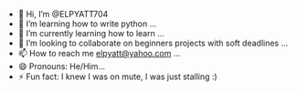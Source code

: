 - 👋 Hi, I’m @ELPYATT704
- 👀 I’m learning how to write python ...
- 🌱 I’m currently learning how to learn ...
- 💞️ I’m looking to collaborate on beginners projects with soft deadlines ...
- 📫 How to reach me elpyatt@yahoo.com ...
- 😄 Pronouns: He/Him...
- ⚡ Fun fact: I knew I was on mute, I was just stalling :)

<!---
ELPYATT704/ELPYATT704 is a ✨ special ✨ repository because its `README.md` (this file) appears on your GitHub profile.
You can click the Preview link to take a look at your changes.
--->
